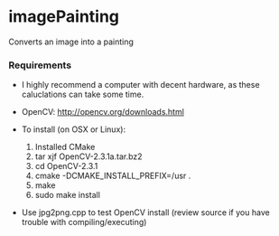 imagePainting
======

Converts an image into a painting

### Requirements 

* I highly recommend a computer with decent hardware, as these caluclations can take some time. 

* OpenCV: http://opencv.org/downloads.html
* To install (on OSX or Linux):
  1. Installed CMake
  2. tar xjf OpenCV-2.3.1a.tar.bz2
  3. cd OpenCV-2.3.1
  4. cmake -DCMAKE_INSTALL_PREFIX=/usr .
  5. make
  6. sudo make install

* Use jpg2png.cpp to test OpenCV install (review source if you have trouble with compiling/executing)
